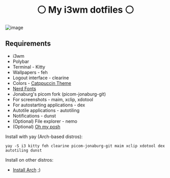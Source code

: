 <h1 align="center">⚪ My i3wm dotfiles ⚪</h1>

![image](https://user-images.githubusercontent.com/45101400/230563903-331ce938-f7be-42cc-8d25-716cb0a4edb2.png)

## Requirements
* i3wm
* Polybar
* Terminal - Kitty
* Wallpapers - feh
* Logout interface - clearine
* Colors - [Catppuccin Theme](https://github.com/catppuccin/catppuccin)
* [Nerd Fonts](https://github.com/ryanoasis/nerd-fonts)
* Jonaburg's picom fork (picom-jonaburg-git)
* For screenshots - maim, xclip, xdotool
* For autostarting applications - dex
* Autotile applications - autotiling
* Notifications - dunst
* (Optional) File explorer - nemo
* (Optional) [Oh my posh](https://ohmyposh.dev/)

Install with yay (Arch-based distros):

```yay -S i3 kitty feh clearine picom-jonaburg-git maim xclip xdotool dex autotiling dunst```

Install on other distros:

 * [Install Arch](https://archlinux.org/download/) ;)
